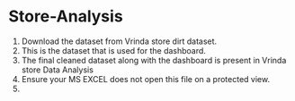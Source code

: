 # Store-Analysis
1. Download the dataset from Vrinda store dirt dataset.
2. This is the dataset that is used for the dashboard.
3. The final cleaned dataset along with the dashboard is present in Vrinda store Data Analysis
4. Ensure your MS EXCEL does not open this file on a protected view.
5. 
